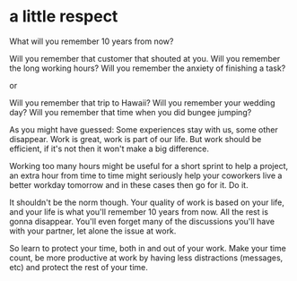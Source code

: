 
# a little respect

What will you remember 10 years from now?

Will you remember that customer that shouted at you.
Will you remember the long working hours?
Will you remember the anxiety of finishing a task?

or

Will you remember that trip to Hawaii?
Will you remember your wedding day?
Will you remember that time when you did bungee jumping?

As you might have guessed: Some experiences stay with us, some other disappear.
Work is great, work is part of our life.
But work should be efficient, if it's not then it won't make a big difference.

Working too many hours might be useful for a short sprint to help a project, an extra hour from time to time might seriously help your coworkers live a better workday tomorrow and in these cases then go for it. Do it.

It shouldn't be the norm though.
Your quality of work is based on your life, and your life is what you'll remember 10 years from now.
All the rest is gonna disappear. You'll even forget many of the discussions you'll have with your partner, let alone the issue at work.

So learn to protect your time, both in and out of your work.
Make your time count, be more productive at work by having less distractions (messages, etc) and protect the rest of your time.
